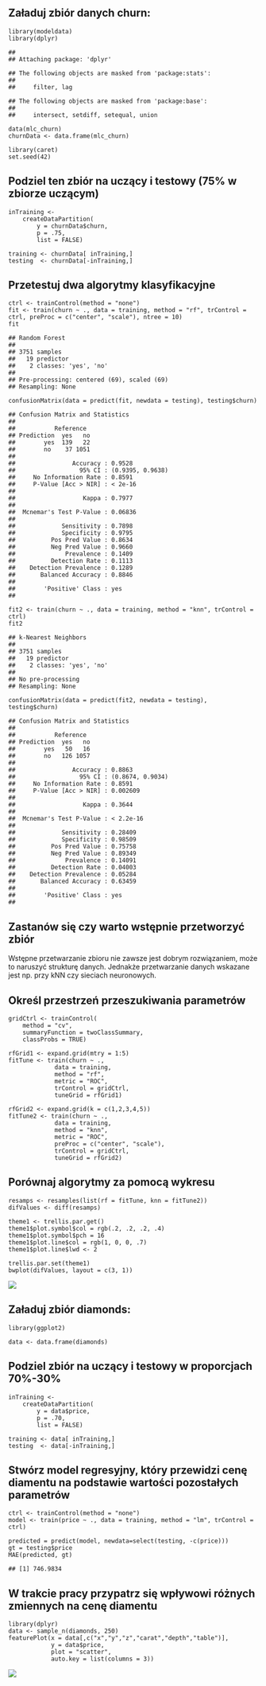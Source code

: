 Załaduj zbiór danych churn:
---------------------------

    library(modeldata)
    library(dplyr)

    ## 
    ## Attaching package: 'dplyr'

    ## The following objects are masked from 'package:stats':
    ## 
    ##     filter, lag

    ## The following objects are masked from 'package:base':
    ## 
    ##     intersect, setdiff, setequal, union

    data(mlc_churn)
    churnData <- data.frame(mlc_churn)

    library(caret)
    set.seed(42)

Podziel ten zbiór na uczący i testowy (75% w zbiorze uczącym)
-------------------------------------------------------------

    inTraining <-
        createDataPartition(
            y = churnData$churn,
            p = .75,
            list = FALSE)

    training <- churnData[ inTraining,]
    testing  <- churnData[-inTraining,]

Przetestuj dwa algorytmy klasyfikacyjne
---------------------------------------

    ctrl <- trainControl(method = "none")
    fit <- train(churn ~ ., data = training, method = "rf", trControl = ctrl, preProc = c("center", "scale"), ntree = 10)
    fit

    ## Random Forest 
    ## 
    ## 3751 samples
    ##   19 predictor
    ##    2 classes: 'yes', 'no' 
    ## 
    ## Pre-processing: centered (69), scaled (69) 
    ## Resampling: None

    confusionMatrix(data = predict(fit, newdata = testing), testing$churn)

    ## Confusion Matrix and Statistics
    ## 
    ##           Reference
    ## Prediction  yes   no
    ##        yes  139   22
    ##        no    37 1051
    ##                                           
    ##                Accuracy : 0.9528          
    ##                  95% CI : (0.9395, 0.9638)
    ##     No Information Rate : 0.8591          
    ##     P-Value [Acc > NIR] : < 2e-16         
    ##                                           
    ##                   Kappa : 0.7977          
    ##                                           
    ##  Mcnemar's Test P-Value : 0.06836         
    ##                                           
    ##             Sensitivity : 0.7898          
    ##             Specificity : 0.9795          
    ##          Pos Pred Value : 0.8634          
    ##          Neg Pred Value : 0.9660          
    ##              Prevalence : 0.1409          
    ##          Detection Rate : 0.1113          
    ##    Detection Prevalence : 0.1289          
    ##       Balanced Accuracy : 0.8846          
    ##                                           
    ##        'Positive' Class : yes             
    ## 

    fit2 <- train(churn ~ ., data = training, method = "knn", trControl = ctrl)
    fit2

    ## k-Nearest Neighbors 
    ## 
    ## 3751 samples
    ##   19 predictor
    ##    2 classes: 'yes', 'no' 
    ## 
    ## No pre-processing
    ## Resampling: None

    confusionMatrix(data = predict(fit2, newdata = testing), testing$churn)

    ## Confusion Matrix and Statistics
    ## 
    ##           Reference
    ## Prediction  yes   no
    ##        yes   50   16
    ##        no   126 1057
    ##                                           
    ##                Accuracy : 0.8863          
    ##                  95% CI : (0.8674, 0.9034)
    ##     No Information Rate : 0.8591          
    ##     P-Value [Acc > NIR] : 0.002609        
    ##                                           
    ##                   Kappa : 0.3644          
    ##                                           
    ##  Mcnemar's Test P-Value : < 2.2e-16       
    ##                                           
    ##             Sensitivity : 0.28409         
    ##             Specificity : 0.98509         
    ##          Pos Pred Value : 0.75758         
    ##          Neg Pred Value : 0.89349         
    ##              Prevalence : 0.14091         
    ##          Detection Rate : 0.04003         
    ##    Detection Prevalence : 0.05284         
    ##       Balanced Accuracy : 0.63459         
    ##                                           
    ##        'Positive' Class : yes             
    ## 

Zastanów się czy warto wstępnie przetworzyć zbiór
-------------------------------------------------

Wstępne przetwarzanie zbioru nie zawsze jest dobrym rozwiązaniem, może
to naruszyć strukturę danych. Jednakże przetwarzanie danych wskazane
jest np. przy kNN czy sieciach neuronowych.

Określ przestrzeń przeszukiwania parametrów
-------------------------------------------

    gridCtrl <- trainControl(
        method = "cv",
        summaryFunction = twoClassSummary,
        classProbs = TRUE)

    rfGrid1 <- expand.grid(mtry = 1:5)
    fitTune <- train(churn ~ .,
                 data = training,
                 method = "rf",
                 metric = "ROC",
                 trControl = gridCtrl,
                 tuneGrid = rfGrid1)

    rfGrid2 <- expand.grid(k = c(1,2,3,4,5))
    fitTune2 <- train(churn ~ .,
                 data = training,
                 method = "knn",
                 metric = "ROC",
                 preProc = c("center", "scale"),
                 trControl = gridCtrl,
                 tuneGrid = rfGrid2)

Porównaj algorytmy za pomocą wykresu
------------------------------------

    resamps <- resamples(list(rf = fitTune, knn = fitTune2))
    difValues <- diff(resamps)

    theme1 <- trellis.par.get()
    theme1$plot.symbol$col = rgb(.2, .2, .2, .4)
    theme1$plot.symbol$pch = 16
    theme1$plot.line$col = rgb(1, 0, 0, .7)
    theme1$plot.line$lwd <- 2

    trellis.par.set(theme1)
    bwplot(difValues, layout = c(3, 1))

![](UM_files/figure-markdown_strict/unnamed-chunk-6-1.png)

Załaduj zbiór diamonds:
-----------------------

    library(ggplot2)

    data <- data.frame(diamonds)

Podziel zbiór na uczący i testowy w proporcjach 70%-30%
-------------------------------------------------------

    inTraining <-
        createDataPartition(
            y = data$price,
            p = .70,
            list = FALSE)

    training <- data[ inTraining,]
    testing  <- data[-inTraining,]

Stwórz model regresyjny, który przewidzi cenę diamentu na podstawie wartości pozostałych parametrów
---------------------------------------------------------------------------------------------------

    ctrl <- trainControl(method = "none")
    model <- train(price ~ ., data = training, method = "lm", trControl = ctrl)

    predicted = predict(model, newdata=select(testing, -c(price)))
    gt = testing$price
    MAE(predicted, gt)

    ## [1] 746.9834

W trakcie pracy przypatrz się wpływowi różnych zmiennych na cenę diamentu
-------------------------------------------------------------------------

    library(dplyr)
    data <- sample_n(diamonds, 250)
    featurePlot(x = data[,c("x","y","z","carat","depth","table")],
                y = data$price, 
                plot = "scatter",
                auto.key = list(columns = 3))

![](UM_files/figure-markdown_strict/unnamed-chunk-10-1.png)
